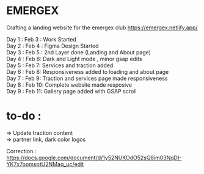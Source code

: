 # EMERGEX
Crafting a landing website for the emergex club
https://emergex.netlify.app/


Day 1 : Feb 3 : Work Started <br>
Day 2 : Feb 4 : Figma Design Started <br>
Day 3 : Feb 5 : 2nd Layer done (Landing and About page) <br>
Day 4 : Feb 6: Dark and Light mode , minor gsap edits<br>
Day 5 : Feb 7: Services and traction added<br>
Day 6 : Feb 8: Responsiveness added to loading and about page <br>
Day 7 : Feb 9: Traction and services page made responsiveness <br>
Day 8 : Feb 10: Complete website made resposive <br>
Day 9 : Feb 11: Gallery page added with GSAP scroll <br>

to-do : <br> 
=
 => Update traction content <br>
 => partner link, dark color logos <br>

Correction : <br>
https://docs.google.com/document/d/1y52NUKOdO52sQ8im03NqDI-YK7x7opmsptU2NMaq_uc/edit


